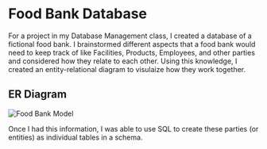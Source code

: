 # Food Bank Database
For a project in my Database Management class, I created a database of a fictional food bank. I brainstormed different aspects that a food bank would need to keep track of like Facilities, Products, Employees, and other parties and considered how they relate to each other. Using this knowledge, I created an entity-relational diagram to visulaize how they work together. 
## ER Diagram
![Food Bank Model](https://user-images.githubusercontent.com/105752132/171258811-deb81b83-25e9-4731-a033-512ae42fec21.png)

Once I had this information, I was able to use SQL to create these parties (or entities) as individual tables in a schema. 
